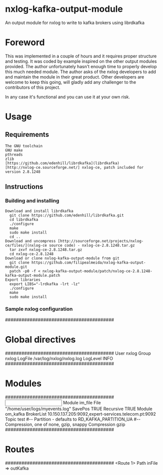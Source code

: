 nxlog-kafka-output-module
=========================

An output module for nxlog to write to kafka brokers using librdkafka

# Foreword
This was implemented in a couple of hours and it requires proper structure and testing.
It was coded by example inspired on the other output modules provided.
The author unfortunately hasn't enough time to properly develop this much needed module.
The author asks of the nxlog developers to add and maintain the module in their great product.
Other developers are welcome to keep this going, will gladly add any challenger to the contributors of this project.

In any case it's functional and you can use it at your own risk.

# Usage

## Requirements
	The GNU toolchain
	GNU make
   	pthreads
	zlib
	[https://github.com/edenhill/librdkafka](librdkafka)
	[http://nxlog-ce.sourceforge.net/] nxlog-ce, patch included for version 2.8.1248

## Instructions


### Building and installing
	Download and install librdkafka
	  git clone https://github.com/edenhill/librdkafka.git
	  cd librdkafka
	  ./configure
	  make
	  sudo make install
	  cd ..
	Download and uncompress [http://sourceforge.net/projects/nxlog-ce/files/](nxlog-ce source code) - nxlog-ce-2.8.1248.tar.gz
	  tar zxvf nxlog-ce-2.8.1248.tar.gz
	  cd nxlog-ce-2.8.1248
	Download or clone nxlog-kafka-output-module from git 
	  git clone https://github.com/filipealmeida/nxlog-kafka-output-module.git
	  patch -p0 -f < nxlog-kafka-output-module/patch/nxlog-ce-2.8.1248-kafka-output-module.patch
    Export libraries
      export LIBS="-lrdkafka -lrt -lz"
      ./configure
      make
      sudo make install

### Sample nxlog configuration

  ########################################
  # Global directives                    #
  ########################################
  User nxlog
  Group nxlog
  LogFile /var/log/nxlog/nxlog.log
  LogLevel INFO
  ########################################
  # Modules                              #
  ########################################
  <Input inFile>
    Module      im_file
    File        "/home/user/logs/myevents.log"
    SavePos     TRUE
    Recursive   TRUE
  </Input>
  <Output outKafka>
    Module      om_kafka
    BrokerList  10.150.137.205:9092,expert-services.telecom.pt:9092
    Topic       test
    #-- Partition   <number> - defaults to RD_KAFKA_PARTITION_UA
    #-- Compression, one of none, gzip, snappy
    Compression gzip
  </Output>
  ########################################
  # Routes                               #
  ########################################
  <Route 1>
    Path        inFile => outKafka
  </Route>

